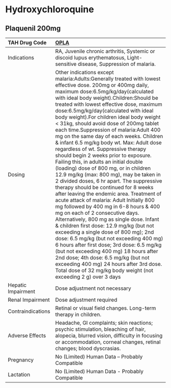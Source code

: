 # Hydroxychloroquine

## Plaquenil 200mg

| TAH Drug Code      | [**OPLA**](https://www.tahsda.org.tw/drugs/hissearch.php?drug_code=OPLA)                                                                                                                                                                                                                                                                                                                                                                                                                                                                                                                                                                                                                                                                                                                                                                                                                                                                                                                                                                                                                                                                                                                                                                                                                                                                                                                             |
|:-------------------|:-----------------------------------------------------------------------------------------------------------------------------------------------------------------------------------------------------------------------------------------------------------------------------------------------------------------------------------------------------------------------------------------------------------------------------------------------------------------------------------------------------------------------------------------------------------------------------------------------------------------------------------------------------------------------------------------------------------------------------------------------------------------------------------------------------------------------------------------------------------------------------------------------------------------------------------------------------------------------------------------------------------------------------------------------------------------------------------------------------------------------------------------------------------------------------------------------------------------------------------------------------------------------------------------------------------------------------------------------------------------------------------------------------|
| Indications        | RA, Juvenile chronic arthritis, Systemic or discoid lupus erythematosus, Light-sensitive disease, Suppression of malaria.                                                                                                                                                                                                                                                                                                                                                                                                                                                                                                                                                                                                                                                                                                                                                                                                                                                                                                                                                                                                                                                                                                                                                                                                                                                                            |
| Dosing             | Other indications except malaria:Adults:Generally treated with lowest effective dose. 200mg or 400mg daily, maximum dose:6.5mg/kg/day(calculated with ideal body weight).Children:Should be treated with lowest effective dose, maximum dose:6.5mg/kg/day(calculated with ideal body weight).For children ideal body weight < 31kg, should avoid dose of 200mg tablet each time.Suppression of malaria:Adult 400 mg on the same day of each weeks. Children & infant 6.5 mg/kg body wt. Max: Adult dose regardless of wt. Suppressive therapy should begin 2 weeks prior to exposure. Failing this, in adults an initial double (loading) dose of 800 mg, or in children 12.9 mg/kg (max: 800 mg), may be taken in 2 divided doses, 6 hr apart. The suppressive therapy should be continued for 8 weeks after leaving the endemic area. Treatment of acute attack of malaria: Adult Initially 800 mg followed by 400 mg in 6-8 hours & 400 mg on each of 2 consecutive days. Alternatively, 800 mg as single dose. Infant & children first dose: 12.9 mg/kg (but not exceeding a single dose of 800 mg); 2nd dose: 6.5 mg/kg (but not exceeding 400 mg) 6 hours after first dose; 3rd dose: 6.5 mg/kg (but not exceeding 400 mg) 18 hours after 2nd dose; 4th dose: 6.5 mg/kg (but not exceeding 400 mg) 24 hours after 3rd dose. Total dose of 32 mg/kg body weight (not exceeding 2 g) over 3 days |
| Hepatic Impairment | Dose adjustment not necessary                                                                                                                                                                                                                                                                                                                                                                                                                                                                                                                                                                                                                                                                                                                                                                                                                                                                                                                                                                                                                                                                                                                                                                                                                                                                                                                                                                        |
| Renal Impairment   | Dose adjustment required                                                                                                                                                                                                                                                                                                                                                                                                                                                                                                                                                                                                                                                                                                                                                                                                                                                                                                                                                                                                                                                                                                                                                                                                                                                                                                                                                                             |
| Contraindications  | Retinal or visual field changes. Long-term therapy in children.                                                                                                                                                                                                                                                                                                                                                                                                                                                                                                                                                                                                                                                                                                                                                                                                                                                                                                                                                                                                                                                                                                                                                                                                                                                                                                                                      |
| Adverse Effects    | Headache, GI complaints; skin reactions; psychic stimulation, bleaching of hair, alopecia, blurred vision, difficulty in focusing or accommodation, corneal changes, retinal changes; blood dyscrasias.                                                                                                                                                                                                                                                                                                                                                                                                                                                                                                                                                                                                                                                                                                                                                                                                                                                                                                                                                                                                                                                                                                                                                                                              |
| Pregnancy          | No (Limited) Human Data – Probably Compatible                                                                                                                                                                                                                                                                                                                                                                                                                                                                                                                                                                                                                                                                                                                                                                                                                                                                                                                                                                                                                                                                                                                                                                                                                                                                                                                                                        |
| Lactation          | No (Limited) Human Data - Probably Compatible                                                                                                                                                                                                                                                                                                                                                                                                                                                                                                                                                                                                                                                                                                                                                                                                                                                                                                                                                                                                                                                                                                                                                                                                                                                                                                                                                        |

